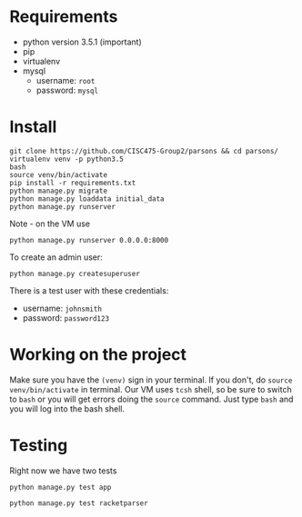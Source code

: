 # Requirements
* python version 3.5.1 (important)
* pip
* virtualenv
* mysql
  * username: `root`
  * password: `mysql`

# Install
```
git clone https://github.com/CISC475-Group2/parsons && cd parsons/
virtualenv venv -p python3.5
bash
source venv/bin/activate
pip install -r requirements.txt
python manage.py migrate
python manage.py loaddata initial_data
python manage.py runserver
```

Note - on the VM use
```
python manage.py runserver 0.0.0.0:8000
```

To create an admin user:

```
python manage.py createsuperuser
```

There is a test user with these credentials:
* username: `johnsmith`
* password: `password123`

# Working on the project
Make sure you have the `(venv)` sign in your terminal. If you don't, do `source venv/bin/activate` in terminal. Our VM uses `tcsh` shell, so be sure to switch to `bash` or you will get errors doing the `source` command. Just type `bash` and you will log into the bash shell.

# Testing

Right now we have two tests

`python manage.py test app`

`python manage.py test racketparser`
